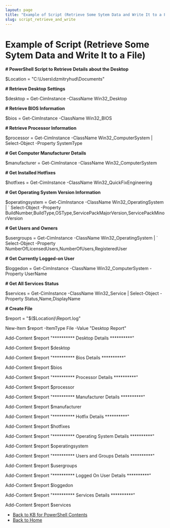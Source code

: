 ```yaml
---
layout: page
title: "Example of Script (Retrieve Some Sytem Data and Write It to a File)"
slug: script_retrieve_and_write
---
```

# Example of Script (Retrieve Some Sytem Data and Write It to a File)
__# PowerShell Script to Retrieve Details about the Desktop__

$Location = "C:\Users\dzmitryhud\Documents"

__# Retrieve Desktop Settings__

$desktop = Get-CimInstance -ClassName Win32_Desktop

__# Retrieve BIOS Information__

$bios = Get-CimInstance -ClassName Win32_BIOS

__# Retrieve Processor Information__

$processor = Get-CimInstance -ClassName Win32_ComputerSystem | Select-Object -Property SystemType

__# Get Computer Manufacturer Details__

$manufacturer = Get-CimInstance -ClassName Win32_ComputerSystem

__# Get Installed Hotfixes__

$hotfixes = Get-CimInstance -ClassName Win32_QuickFixEngineering

__# Get Operating System Version Information__

$operatingsystem = Get-CimInstance -ClassName Win32_OperatingSystem | `
    Select-Object -Property BuildNumber,BuildType,OSType,ServicePackMajorVersion,ServicePackMinorVersion

__# Get Users and Owners__

$usergroups = Get-CimInstance -ClassName Win32_OperatingSystem | `
    Select-Object -Property NumberOfLicensedUsers,NumberOfUsers,RegisteredUser

__# Get Currently Logged-on User__

$loggedon = Get-CimInstance -ClassName Win32_ComputerSystem -Property UserName

__# Get All Services Status__

$services = Get-CimInstance -ClassName Win32_Service | Select-Object -Property Status,Name,DisplayName


__# Create File__

$report = "$($Location)\Report.log"

New-Item $report -ItemType File -Value "Desktop Report"

Add-Content $report "********** Desktop Details **********"

Add-Content $report $desktop

Add-Content $report "********** Bios Details **********"

Add-Content $report $bios

Add-Content $report "********** Processor Details **********"

Add-Content $report $processor

Add-Content $report "********** Manufacturer Details **********"

Add-Content $report $manufacturer

Add-Content $report "********** Hotfix Details **********"

Add-Content $report $hotfixes

Add-Content $report "********** Operating System Details **********"

Add-Content $report $operatingsystem

Add-Content $report "********** Users and Groups Details **********"

Add-Content $report $usergroups

Add-Content $report "********** Logged On User Details **********"

Add-Content $report $loggedon

Add-Content $report "********** Services Details **********"

Add-Content $report $services
- [Back to KB for PowerShell Contents](https://dzmitry-h.github.io/personalbrand/KB_Powershell/kb_for_powershell/)
- [Back to Home](https://dzmitry-h.github.io/personalbrand/)

